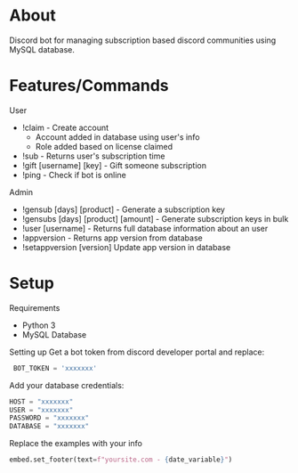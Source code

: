# About
Discord bot for managing subscription based discord communities using MySQL database.

# Features/Commands
User
- !claim - Create account 
  - Account added in database using user's info
  - Role added based on license claimed
- !sub - Returns user's subscription time
- !gift [username] [key] - Gift someone subscription
- !ping - Check if bot is online

Admin
- !gensub [days] [product] - Generate a subscription key
- !gensubs [days] [product] [amount] - Generate subscription keys in bulk
- !user [username] - Returns full database information about an user
- !appversion - Returns app version from database
- !setappversion [version] Update app version in database

# Setup
Requirements
- Python 3
- MySQL Database

  
Setting up
Get a bot token from discord developer portal and replace:
```python
 BOT_TOKEN = 'xxxxxxx'
```
Add your database credentials:
```python
HOST = "xxxxxxx"
USER = "xxxxxxx"
PASSWORD = "xxxxxxx"
DATABASE = "xxxxxxx"
```
Replace the examples with your info
```python
embed.set_footer(text=f"yoursite.com - {date_variable}")
```
